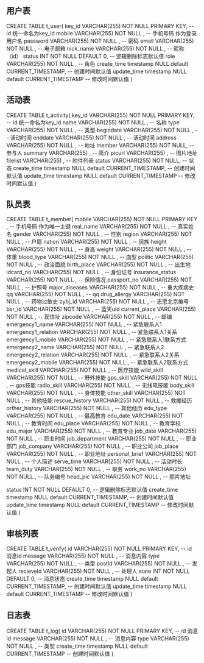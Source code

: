 ## 用户表

CREATE TABLE t_user(
  key_id VARCHAR(255) NOT NULL PRIMARY KEY,  -- id 统一命名为key_id
  mobile VARCHAR(255) NOT NULL ,   -- 手机号码 作为登录用户名
  password VARCHAR(255) NOT NULL ,  -- 密码
  email VARCHAR(255) NOT NULL ,     -- 电子邮箱
  nick_name VARCHAR(255) NOT NULL , -- 昵称（id）
  status INT NOT NULL DEFAULT 0,  -- 逻辑删除标志默认值
  role VARCHAR(255) NOT NULL ,     -- 角色
  create_time   timestamp NULL default CURRENT_TIMESTAMP, -- 创建时间默认值
  update_time   timestamp NULL default CURRENT_TIMESTAMP -- 修改时间默认值
)

## 活动表

CREATE TABLE t_activity(
  key_id VARCHAR(255) NOT NULL PRIMARY KEY,  -- id 统一命名为key_id
  name VARCHAR(255) NOT NULL ,   -- 名称
  type VARCHAR(255) NOT NULL ,  -- 类型
  begindate VARCHAR(255) NOT NULL ,     -- 活动时间
  enddate VARCHAR(255) NOT NULL ,     -- 活动时间
  address VARCHAR(255) NOT NULL , -- 地址
  member VARCHAR(255) NOT NULL,  -- 参与人
  summary VARCHAR(255) ,     -- 简介
  picurl VARCHAR(255) ,     --  图片地址
  filelist VARCHAR(255) ,     --  附件列表
  status VARCHAR(255) NOT NULL,  -- 状态
  create_time   timestamp NULL default CURRENT_TIMESTAMP, -- 创建时间默认值
  update_time   timestamp NULL default CURRENT_TIMESTAMP -- 修改时间默认值
)


## 队员表

CREATE TABLE t_member(
  mobile VARCHAR(255) NOT NULL PRIMARY KEY ,   -- 手机号码 作为唯一主键
  real_name VARCHAR(255) NOT NULL ,  -- 真实姓名
  gender VARCHAR(255) NOT NULL ,  -- 性别
  region VARCHAR(255) NOT NULL ,  -- 户籍
  nation VARCHAR(255) NOT NULL ,  -- 民族
  height VARCHAR(255) NOT NULL ,  -- 身高
  weight VARCHAR(255) NOT NULL ,  -- 体重
  blood_type VARCHAR(255) NOT NULL ,  -- 血型
  politic VARCHAR(255) NOT NULL ,  -- 政治面貌
  birth_place VARCHAR(255) NOT NULL ,  -- 出生地
  idcard_no VARCHAR(255) NOT NULL ,  -- 身份证号
  insurance_status VARCHAR(255) NOT NULL ,  -- 保险情况
  passport_no VARCHAR(255) NOT NULL ,  -- 护照号
  major_diseases VARCHAR(255) NOT NULL ,  -- 重大疾病史
  qq VARCHAR(255) NOT NULL ,  -- qq
  drug_allergy VARCHAR(255) NOT NULL ,  -- 药物过敏史
  zybj_id VARCHAR(255) NOT NULL ,  -- 志愿北京编号
  bsr_id VARCHAR(255) NOT NULL ,  -- 蓝天uid
  current_place VARCHAR(255) NOT NULL ,  -- 现住址
  zipcode VARCHAR(255) NOT NULL ,  -- 邮编
  emergency1_name VARCHAR(255) NOT NULL ,  -- 紧急联系人1
  emergency1_relation VARCHAR(255) NOT NULL ,  -- 紧急联系人1关系
  emergency1_mobile VARCHAR(255) NOT NULL ,  -- 紧急联系人1联系方式
  emergency2_name VARCHAR(255) NOT NULL ,  -- 紧急联系人2
  emergency2_relation VARCHAR(255) NOT NULL ,  -- 紧急联系人2关系
  emergency2_mobile VARCHAR(255) NOT NULL ,  -- 紧急联系人2联系方式
  medical_skill VARCHAR(255) NOT NULL ,  -- 医疗技能
  wild_skill  VARCHAR(255) NOT NULL ,  -- 野外技能
  gps_skill  VARCHAR(255) NOT NULL ,  -- gps技能
  radio_skill  VARCHAR(255) NOT NULL ,  -- 无线电技能
  body_skill  VARCHAR(255) NOT NULL ,  -- 身体技能
  other_skill VARCHAR(255) NOT NULL ,  -- 其他技能
  rescue_history VARCHAR(255) NOT NULL ,  -- 救援经历
  orther_history VARCHAR(255) NOT NULL ,  -- 其他经历
  edu_type VARCHAR(255) NOT NULL ,  -- 最高教育
  edu_date VARCHAR(255) NOT NULL ,  -- 教育时间
  edu_place VARCHAR(255) NOT NULL ,  -- 教育学校
  edu_major VARCHAR(255) NOT NULL ,  -- 教育专业
  job_date VARCHAR(255) NOT NULL ,  -- 职业时间
  job_department VARCHAR(255) NOT NULL ,  -- 职业部门
  job_company VARCHAR(255) NOT NULL ,  -- 职业公司
  job_place VARCHAR(255) NOT NULL ,  -- 职业地址
  personal_brief VARCHAR(255) NOT NULL ,  -- 个人简述
  serve_time VARCHAR(255) NOT NULL ,  -- 活动时长
  team_duty VARCHAR(255) NOT NULL ,  -- 职务
  work_no VARCHAR(255) NOT NULL ,  -- 队务编号
  head_pic VARCHAR(255) NOT NULL ,  -- 照片地址

  status INT NOT NULL DEFAULT 0,  -- 逻辑删除标志默认值
  create_time   timestamp NULL default CURRENT_TIMESTAMP, -- 创建时间默认值
  update_time   timestamp NULL default CURRENT_TIMESTAMP -- 修改时间默认值
)

## 审核列表
CREATE TABLE t_verify(
  id VARCHAR(255) NOT NULL PRIMARY KEY,  -- id 消息id
  message VARCHAR(255) NOT NULL ,   -- 消息内容
  type VARCHAR(255) NOT NULL ,  -- 类型
  postId VARCHAR(255) NOT NULL ,     -- 发起人
  recieveId VARCHAR(255) NOT NULL ,     -- 处理人
  state INT NOT NULL DEFAULT 0,  -- 消息状态
  create_time   timestamp NULL default CURRENT_TIMESTAMP, -- 创建时间默认值
  update_time   timestamp NULL default CURRENT_TIMESTAMP -- 修改时间默认值
)

## 日志表

CREATE TABLE t_log(
  id VARCHAR(255) NOT NULL PRIMARY KEY,  -- id 消息id
  message VARCHAR(255) NOT NULL ,   -- 消息内容
  type VARCHAR(255) NOT NULL ,  -- 类型
  create_time   timestamp NULL default CURRENT_TIMESTAMP  -- 创建时间默认值
)